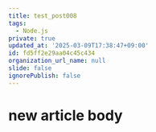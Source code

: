 ```yaml
---
title: test_post008
tags:
  - Node.js
private: true
updated_at: '2025-03-09T17:38:47+09:00'
id: fd5ff2e29aa04c45c434
organization_url_name: null
slide: false
ignorePublish: false
---
```

# new article body
